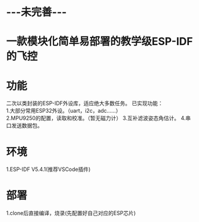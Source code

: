 # ---未完善--- #
# 一款模块化简单易部署的教学级ESP-IDF的飞控

# 功能
  二次以类封装的ESP-IDF外设库，适应绝大多数任务。 
  已实现功能：  
  1.大部分常用ESP32外设。（uart，i2c，adc......）  
  2.MPU9250的配置，读取和校准。（暂无磁力计） 
  3.互补滤波姿态角估计。
  4.串口发送数据包。  

# 环境
1.ESP-IDF V5.4.1(推荐VSCode插件)  

# 部署
1.clone后直接编译，烧录(先配置好自己对应的ESP芯片)  
